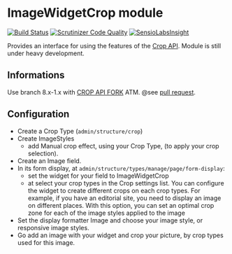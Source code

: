 ImageWidgetCrop module
======================

[![Build Status](https://travis-ci.org/woprrr/image_widget_crop.svg?branch=8.x-1.x)](https://travis-ci.org/woprrr/image_widget_crop)
[![Scrutinizer Code Quality](https://scrutinizer-ci.com/g/woprrr/image_widget_crop/badges/quality-score.png?b=8.x-1.x)](https://scrutinizer-ci.com/g/woprrr/image_widget_crop/?branch=8.x-1.x)
[![SensioLabsInsight](https://insight.sensiolabs.com/projects/0e2f44af-6837-4772-b3e0-c373faa95ae6/big.png)](https://insight.sensiolabs.com/projects/0e2f44af-6837-4772-b3e0-c373faa95ae6)

Provides an interface for using the features of the [Crop API]. Module is still 
under heavy development.

[Crop API]: https://github.com/drupal-media/crop

Informations
-------------
Use branch 8.x-1.x with [CROP API FORK] ATM. @see [pull request].

[CROP API FORK]: https://github.com/woprrr/crop
[pull request]: https://github.com/drupal-media/crop/pull/12

Configuration
-------------

* Create a Crop Type (`admin/structure/crop`)
* Create ImageStyles 
    * add Manual crop effect, using your Crop Type,
      (to apply your crop selection).
* Create an Image field.
* In its form display, at `admin/structure/types/manage/page/form-display`:
    * set the widget for your field to ImageWidgetCrop 
    * at select your crop types in the Crop settings list. You can configure 
      the widget to create different crops on each crop types. For example, if 
      you have an editorial site, you need to display an image on different 
      places. With this option, you can set an optimal crop zone for each of the
      image styles applied to the image
* Set the display formatter Image and choose your image style,
  or responsive image styles.
* Go add an image with your widget and crop your picture,
  by crop types used for this image.
